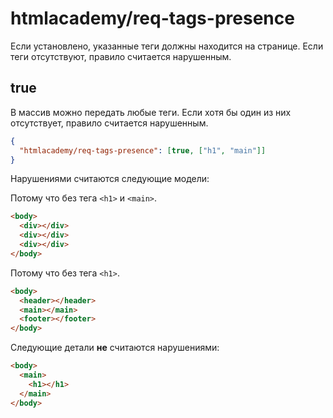 # htmlacademy/req-tags-presence

Если установлено, указанные теги должны находится на странице. Если теги отсутствуют, правило считается нарушенным. 

## true

В массив можно передать любые теги. Если хотя бы один из них отсутствует, правило считается нарушенным.


```json
{
  "htmlacademy/req-tags-presence": [true, ["h1", "main"]]
}
```

Нарушениями считаются следующие модели:

Потому что без тега `<h1>` и `<main>`.

```html
<body>
  <div></div>
  <div></div>
  <div></div>
</body>
```

Потому что без тега `<h1>`.

```html
<body>
  <header></header>
  <main></main>
  <footer></footer>
</body>
```

Следующие детали **не** считаются нарушениями:

```html
<body>
  <main>
    <h1></h1>
  </main>
</body>
```
